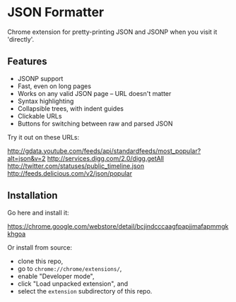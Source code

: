 JSON Formatter
==============

Chrome extension for pretty-printing JSON and JSONP when you visit it 'directly'.

Features
--------

* JSONP support
* Fast, even on long pages
* Works on any valid JSON page – URL doesn't matter
* Syntax highlighting
* Collapsible trees, with indent guides
* Clickable URLs
* Buttons for switching between raw and parsed JSON

Try it out on these URLs:

http://gdata.youtube.com/feeds/api/standardfeeds/most_popular?alt=json&v=2
http://services.digg.com/2.0/digg.getAll
http://twitter.com/statuses/public_timeline.json
http://feeds.delicious.com/v2/json/popular

Installation
------------

Go here and install it:

https://chrome.google.com/webstore/detail/bcjindcccaagfpapjjmafapmmgkkhgoa

Or install from source: 

* clone this repo, 
* go to `chrome://chrome/extensions/`, 
* enable "Developer mode", 
* click "Load unpacked extension", and 
* select the `extension` subdirectory of this repo.

